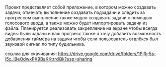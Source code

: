 Проект представляет собой приложение, в котором можно создавать задачи, отмечать выполнение создавать подзадачи и следить за прогрессом выполнение также модно создавать задачи с помощью голосового ввода, а также можно будет импортировать задачи из файла. Планируется реализовать закрепление на экране чтобы всегда видны были задачи и ваш прогресс также я хочу добавить возможность добавления таймера на задачи чтобы если пользователь отвлёкся был звуковой сигнал по типу будильника.

ссылка для скачивания: https://drive.google.com/drive/folders/1PjRjr5s-i5c_I9eOdwxPX9BaKKtrrdQk?usp=sharing
